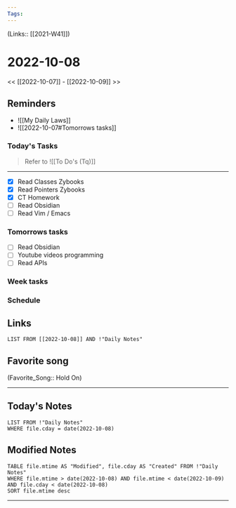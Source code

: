 ```yaml
---
Tags:
---
```

(Links:: [[2021-W41]])

# 2022-10-08
<< [[2022-10-07]] - [[2022-10-09]] >>
## Reminders
- ![[My Daily Laws]]
- ![[2022-10-07#Tomorrows tasks]]
### Today's Tasks
> Refer to ![[To Do's (Tq)]]
---
- [x] Read Classes Zybooks
- [x] Read Pointers Zybooks
- [x] CT Homework
- [ ] Read Obsidian
- [ ] Read Vim / Emacs
### Tomorrows tasks
- [ ] Read Obsidian
- [ ] Youtube videos programming
- [ ] Read APIs
### Week tasks
### Schedule

## Links
```dataview
LIST FROM [[2022-10-08]] AND !"Daily Notes"
```
## Favorite song
(Favorite_Song:: Hold On)
___
## Today's Notes
```dataview
LIST FROM !"Daily Notes"
WHERE file.cday = date(2022-10-08)
```
## Modified Notes
```dataview
TABLE file.mtime AS "Modified", file.cday AS "Created" FROM !"Daily Notes" 
WHERE file.mtime > date(2022-10-08) AND file.mtime < date(2022-10-09) AND file.cday < date(2022-10-08)
SORT file.mtime desc
```
___
